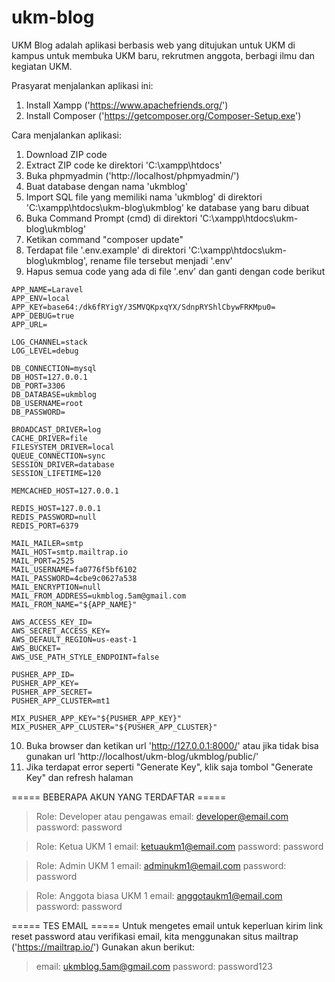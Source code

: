 # ukm-blog

UKM Blog adalah aplikasi berbasis web yang ditujukan untuk UKM di kampus untuk membuka UKM baru, rekrutmen anggota, berbagi ilmu dan kegiatan UKM.

Prasyarat menjalankan aplikasi ini:
1. Install Xampp ('https://www.apachefriends.org/')
2. Install Composer ('https://getcomposer.org/Composer-Setup.exe')

Cara menjalankan aplikasi:
1. Download ZIP code
2. Extract ZIP code ke direktori 'C:\xampp\htdocs'
3. Buka phpmyadmin ('http://localhost/phpmyadmin/')
4. Buat database dengan nama 'ukmblog'
5. Import SQL file yang memiliki nama 'ukmblog' di direktori 'C:\xampp\htdocs\ukm-blog\ukmblog' ke database yang baru dibuat
6. Buka Command Prompt (cmd) di direktori 'C:\xampp\htdocs\ukm-blog\ukmblog'
7. Ketikan command "composer update"
8. Terdapat file '.env.example' di direktori 'C:\xampp\htdocs\ukm-blog\ukmblog', rename file tersebut menjadi '.env'
9. Hapus semua code yang ada di file '.env' dan ganti dengan code berikut

```
APP_NAME=Laravel
APP_ENV=local
APP_KEY=base64:/dk6fRYigY/3SMVQKpxqYX/SdnpRYShlCbywFRKMpu0=
APP_DEBUG=true
APP_URL=

LOG_CHANNEL=stack
LOG_LEVEL=debug

DB_CONNECTION=mysql
DB_HOST=127.0.0.1
DB_PORT=3306
DB_DATABASE=ukmblog
DB_USERNAME=root
DB_PASSWORD=

BROADCAST_DRIVER=log
CACHE_DRIVER=file
FILESYSTEM_DRIVER=local
QUEUE_CONNECTION=sync
SESSION_DRIVER=database
SESSION_LIFETIME=120

MEMCACHED_HOST=127.0.0.1

REDIS_HOST=127.0.0.1
REDIS_PASSWORD=null
REDIS_PORT=6379

MAIL_MAILER=smtp
MAIL_HOST=smtp.mailtrap.io
MAIL_PORT=2525
MAIL_USERNAME=fa0776f5bf6102
MAIL_PASSWORD=4cbe9c0627a538
MAIL_ENCRYPTION=null
MAIL_FROM_ADDRESS=ukmblog.5am@gmail.com
MAIL_FROM_NAME="${APP_NAME}"

AWS_ACCESS_KEY_ID=
AWS_SECRET_ACCESS_KEY=
AWS_DEFAULT_REGION=us-east-1
AWS_BUCKET=
AWS_USE_PATH_STYLE_ENDPOINT=false

PUSHER_APP_ID=
PUSHER_APP_KEY=
PUSHER_APP_SECRET=
PUSHER_APP_CLUSTER=mt1

MIX_PUSHER_APP_KEY="${PUSHER_APP_KEY}"
MIX_PUSHER_APP_CLUSTER="${PUSHER_APP_CLUSTER}"

```

10. Buka browser dan ketikan url 'http://127.0.0.1:8000/' atau jika tidak bisa gunakan url 'http://localhost/ukm-blog/ukmblog/public/'
11. Jika terdapat error seperti "Generate Key", klik saja tombol "Generate Key" dan refresh halaman



===== BEBERAPA AKUN YANG TERDAFTAR =====
> Role: Developer atau pengawas
> email: developer@email.com
> password: password

> Role: Ketua UKM 1
> email: ketuaukm1@email.com
> password: password

> Role: Admin UKM 1
> email: adminukm1@email.com
> password: password

> Role: Anggota biasa UKM 1
> email: anggotaukm1@email.com
> password: password



===== TES EMAIL =====
Untuk mengetes email untuk keperluan kirim link reset password atau verifikasi email, kita menggunakan situs mailtrap ('https://mailtrap.io/')
Gunakan akun berikut:
> email: ukmblog.5am@gmail.com
> password: password123
